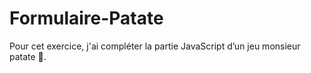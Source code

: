 # Formulaire-Patate
Pour cet exercice, j'ai compléter la partie JavaScript d’un jeu monsieur patate 🥔.
